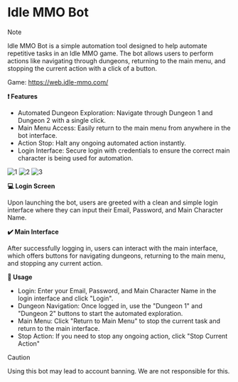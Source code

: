 # Idle MMO Bot

> [!NOTE]
>Idle MMO Bot is a simple automation tool designed to help automate repetitive tasks in an Idle MMO game. The bot allows users to perform actions like navigating through dungeons, returning to the main menu, and stopping the current action with a click of a button.
> 
>Game: https://web.idle-mmo.com/

**:exclamation: Features**

- Automated Dungeon Exploration: Navigate through Dungeon 1 and Dungeon 2 with a single click.
- Main Menu Access: Easily return to the main menu from anywhere in the bot interface.
- Action Stop: Halt any ongoing automated action instantly.
- Login Interface: Secure login with credentials to ensure the correct main character is being used for automation.

![1](https://github.com/user-attachments/assets/4bf4ac4a-921d-4079-bed8-c597f4cfdda9)
![2](https://github.com/user-attachments/assets/d7905e37-8a0a-4508-9b79-691f6d929e13)
![3](https://github.com/user-attachments/assets/da93e2fa-b391-443d-8555-cee5d35da6ca)

**:computer: Login Screen**

Upon launching the bot, users are greeted with a clean and simple login interface where they can input their Email, Password, and Main Character Name.

**:heavy_check_mark: Main Interface**

After successfully logging in, users can interact with the main interface, which offers buttons for navigating dungeons, returning to the main menu, and stopping any current action.

**:notebook: Usage**

- Login: Enter your Email, Password, and Main Character Name in the login interface and click "Login".
- Dungeon Navigation: Once logged in, use the "Dungeon 1" and "Dungeon 2" buttons to start the automated exploration.
- Main Menu: Click "Return to Main Menu" to stop the current task and return to the main interface.
- Stop Action: If you need to stop any ongoing action, click "Stop Current Action"

> [!CAUTION]
> Using this bot may lead to account banning.
> We are not responsible for this.
